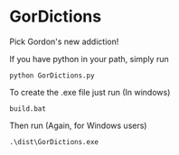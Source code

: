 # GorDictions
Pick Gordon's new addiction!

If you have python in your path, simply run
```
python GorDictions.py
```






To create the .exe file just run (In windows)
```
build.bat
```

Then run (Again, for Windows users)
```
.\dist\GorDictions.exe
```
